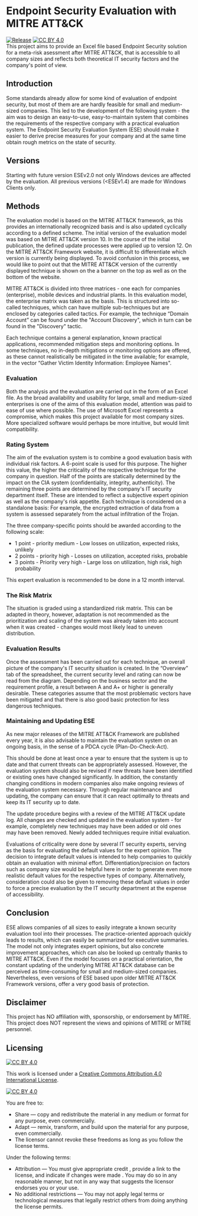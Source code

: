 # Endpoint Security Evaluation with MITRE ATT&CK
<a href="https://github.com/adakac/endpoint-security-evaluation-xlsx/releases/latest"><img src="https://img.shields.io/github/v/release/adakac/endpoint-security-evaluation-xlsx?label=Release&color=brightgreen&cacheSeconds=3600" alt="Release"/></a>
<a href="./LICENSE.txt">[![CC BY 4.0][cc-by-shield]][cc-by]</a>
<br>
This project aims to provide an Excel file based Endpoint Security solution for a meta-risk asessment after MITRE ATT&CK, that is accessible to all company sizes and reflects both theoretical IT security factors and the company's point of view.

## Introduction
Some standards already allow for some kind of evaluation of endpoint security, but most of them are are hardly feasible for small and medium-sized companies. This led to the development of the following system -  the aim was to design an easy-to-use, easy-to-maintain system that combines the requirements of the respective company with a practical evaluation system. The Endpoint Security Evaluation System (ESE) should make it easier to derive precise measures for your company and at the same time obtain rough metrics on the state of security.

## Versions
Starting with future version ESEv2.0 not only Windows devices are affected by the evaluation. All previous versions (<ESEv1.4) are made for Windows Clients only.

## Methods
The evaluation model is based on the MITRE ATT\&CK framework, as this provides an internationally recognized basis and is also updated cyclically according to a defined scheme.
The initial version of the evaluation model was based on MITRE ATT&CK version 10. In the course of the initial publication, the defined update processes were applied up to version 12.
On the MITRE ATT&CK Framework website, it is difficult to differentiate which version is currently being displayed. To avoid confusion in this process, we would like to point out that the MITRE ATT&CK version of the currently displayed technique is shown on the a banner on the top as well as on the bottom of the website.

MITRE ATT&CK is divided into three matrices - one each for companies (enterprise), mobile devices and industrial plants. In this evaluation model, the enterprise matrix was taken as the basis. This is structured into so-called techniques, which can have multiple sub-techniques but are enclosed by categories called tactics. For example, the technique “Domain Account” can be found under the "Account Discovery", which in turn can be found in the "Discovery" tactic.

Each technique contains a general explanation, known practical applications, recommended mitigation steps and monitoring options. In some techniques, no in-depth mitigations or monitoring options are offered, as these cannot realistically be mitigated in the time available; for example, in the vector “Gather Victim Identity Information: Employee Names".

### Evaluation
Both the analysis and the evaluation are carried out in the form of an Excel file. As the broad availability and usability for large, small and medium-sized enterprises is one of the aims of this evaluation model, attention was paid to ease of use where possible. The use of Microsoft Excel represents a compromise, which makes this project available for most company sizes. More specialized software would perhaps be more intuitive, but would limit compatibility. 

### Rating System
The aim of the evaluation system is to combine a good evaluation basis with individual risk factors. A 6-point scale is used for this purpose. The higher this value, the higher the criticality of the respective technique for the company in question. Half of the points are statically determined by the impact on the CIA system (confidentiality, integrity, authenticity). The remaining three points are determined by the company's IT security department itself. These are intended to reflect a subjective expert opinion as well as the company's risk appetite. Each technique is considered on a standalone basis: For example, the encrypted extraction of data from a system is assessed separately from the actual infiltration of the Trojan. 

The three company-specific points should be awarded according to the following scale:

* 1 point - priority medium - Low losses on utilization, expected risks, unlikely
* 2 points - priority high - Losses on utilization, accepted risks, probable
* 3 points - Priority very high - Large loss on utilization, high risk, high probability

This expert evaluation is recommended to be done in a 12 month interval.

### The Risk Matrix
The situation is graded using a standardized risk matrix. This can be adapted in theory, however, adaptation is not recommended as the prioritization and scaling of the system was already taken into account when it was created - changes would most likely lead to uneven distribution.

### Evaluation Results
Once the assessment has been carried out for each technique, an overall picture of the company's IT security situation is created. In the “Overview” tab of the spreadsheet, the current security level and rating can now be read from the diagram. Depending on the business sector and the requirement profile, a result between A and A+ or higher is generally desirable. These categories assume that the most problematic vectors have been mitigated and that there is also good basic protection for less dangerous techniques. 

### Maintaining and Updating ESE
As new major releases of the MITRE ATT&CK Framework are published every year, it is also advisable to maintain the evaluation system on an ongoing basis, in the sense of a PDCA cycle (Plan-Do-Check-Act).

This should be done at least once a year to ensure that the system is up to date and that current threats can be appropriately assessed. However, the evaluation system should also be revised if new threats have been identified or existing ones have changed significantly. In addition, the constantly changing conditions in modern companies also make ongoing reviews of the evaluation system necessary. Through regular maintenance and updating, the company can ensure that it can react optimally to threats and keep its IT security up to date.

The update procedure begins with a review of the MITRE ATT&CK update log. All changes are checked and updated in the evaluation system - for example, completely new techniques may have been added or old ones may have been removed. Newly added techniques require initial evaluation.

Evaluations of criticality were done by several IT security experts, serving as the basis for evaluating the default values for the expert opinion. The decision to integrate default values is intended to help companies to quickly obtain an evaluation with minimal effort. Differentiation/precision on factors such as company size would be helpful here in order to generate even more realistic default values for the respective types of company. Alternatively, consideration could also be given to removing these default values in order to force a precise evaluation by the IT security department at the expense of accessibility.

## Conclusion
ESE allows companies of all sizes to easily integrate a known security evaluation tool into their processes. The practice-oriented approach quickly leads to results, which can easily be summarized for executive summaries. The model not only integrates expert opinions, but also concrete improvement approaches, which can also be looked up centrally thanks to MITRE ATT&CK. Even if the model focuses on a practical orientation, the constant updating of the underlying MITRE ATT&CK database can be perceived as time-consuming for small and medium-sized companies. Nevertheless, even versions of ESE based upon older MITRE ATT&CK Framework versions, offer a very good basis of protection.

## Disclaimer
This project has NO affiliation with, sponsorship, or endorsement by MITRE. This project does NOT represent the views and opinions of MITRE or MITRE personnel.

## Licensing
[![CC BY 4.0][cc-by-shield]][cc-by]

This work is licensed under a
[Creative Commons Attribution 4.0 International License][cc-by].

[![CC BY 4.0][cc-by-image]][cc-by]

[cc-by]: http://creativecommons.org/licenses/by/4.0/
[cc-by-image]: https://i.creativecommons.org/l/by/4.0/88x31.png
[cc-by-shield]: https://img.shields.io/badge/License-CC%20BY%204.0-lightgrey.svg

You are free to:
* Share — copy and redistribute the material in any medium or format for any purpose, even commercially.
* Adapt — remix, transform, and build upon the material for any purpose, even commercially.
* The licensor cannot revoke these freedoms as long as you follow the license terms.

Under the following terms:
* Attribution — You must give appropriate credit , provide a link to the license, and indicate if changes were made . You may do so in any reasonable manner, but not in any way that suggests the licensor endorses you or your use.
* No additional restrictions — You may not apply legal terms or technological measures that legally restrict others from doing anything the license permits.


